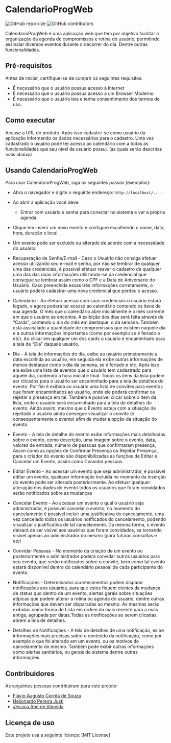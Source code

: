 # CalendarioProgWeb

<!--- Exemplos de badges. Acesse https://shields.io para outras opções. Você pode querer incluir informações de dependencias, build, testes, licença, etc. --->
![GitHub repo size](https://img.shields.io/github/repo-size/hsborges/progweb-template)
![GitHub contributors](https://img.shields.io/github/contributors/hsborges/progweb-template)

CalendarioProgWeb é uma aplicação web que tem por objetivo facilitar a organização da agenda de compromissos e rotina do usuário, permitindo assinalar diversos eventos durante o decorrer do dia. Dentre outras funcionalidades.

 
## Pré-requisitos

Antes de iniciar, certifique-se de cumprir os seguintes requisitos:
  - É necessário que o usuário possua acesso à Internet
  - É necessário que o usuário possua acesso a  um Browser Moderno
  - É necessário que o usuário leia e tenha consentimento dos termos de uso.


## Como executar

Acesse a URL do produto. Após isso cadastre-se como usuário da aplicação informando os dados necessários para o cadastro. Uma vez cadastrado o usuário pode ter acesso ao calendário com a todas as funcionalidades que seu nível de usuário possui. (as quais serão descritas mais abaixo)


## Usando CalendarioProgWeb

Para usar CalendarioProgWeb, siga os seguintes passos (exemplos):

* Abra o navegador e digite o seguinte endereço: `http://localhost/....`
* Ao abrir a aplicação você deve:
  * Entrar com usuário e senha para conectar no sistema e ver a própria agenda.
* Clique em inserir um novo evento e configure escolhendo o nome, data, hora, duração e local.
* Um evento pode ser excluído ou alterado de acordo com a necessidade do usuário.
* Recuperação de Senha/E-mail - 
 Caso o Usuário não consiga efetuar acesso utilizando seu e-mail e senha, por não se lembrar de qualquer uma das credenciais, é possível  efetuar reaver o cadastro de qualquer uma das das duas informações utilizando-se da credencial que consegue se lembrar assim como o  CPF e a Data de Aniversário do Usuário. Caso preenchida essas três informações corretamente, o usuário poderá cadastrar uma nova credencial que perdeu o acesso.

* Calendário - 
 Ao efetuar acesso com suas credenciais o usuário estará logado, e agora poderá ter acesso ao calendário contendo os itens de sua agenda, O mês que o calendário abre inicialmente é o mês corrente em que o usuário se encontra. 
 A exibição dos dias será feita  através de “Cards”, contendo o dia do mês em destaque, o da semana. Também está assinalado a quantidade de compromissos que existem naquele dia e a outras informações importantes (como por exemplo se é feriado e etc). Ao clicar em qualquer um dos cards o usuário é encaminhado para a tela de “Dia” daquele usuário.

* Dia - 
 A tela de informações do dia, exibe ao usuário primeiramente a data escolhida ao usuário, em seguida ela exibe outras informações de menos destaque como o dia da semana, se é feriado e etc.
 Após isso ela exibe uma lista de eventos que o usuário tem cadastrado para aquele dia, contendo a hora inicial e final. Todos os itens da lista podem ser clicados para o usuário ser encaminhado para a tela de detalhes do evento.
 Por fim é exibida ao usuário uma lista de convites para eventos que foram encaminhados ao usuário, onde ele poderá confirmar ou rejeitar a presença em tal. Também é possível clicar sobre o item da lista, onde o usuário será encaminhado para a tela de detalhes do evento. Ainda assim, mesmo que o Evento esteja com a situação de rejeitado o usuário ainda consegue visualizar o convite (e consequentemente o evento) afim de mudar a opção da situação do evento.

* Evento - 
 A tela de detalhe do evento exibe informações mais detalhadas sobre o evento, como descrição, uma imagem sobre o evento, data, valores de entrada, número de pessoas que confirmaram presença, Assim como as opções de Confirmar Presença ou  Rejeitar Presença, para o criador do evento são disponibilizadas as funções de Editar e Cancelar um Evento, assim como Convidar pessoas.

* Editar Evento - 
 Ao  acessar um evento que seja administrador, é possível editar um evento, qualquer informação incluida no momento da inserção do evento pode ser alterada posteriormente. Ao efetuar qualquer alteração nos dados do evento todos os usuários que foram convidados serão notificados sobre as mudanças

* Cancelar Evento - 
 Ao acessar um evento o qual o usuário seja administrador, é possível cancelar o evento, no momento do cancelamento é possível incluir uma justificativa do cancelamento,  uma vez cancelado todos os usuários notificados do cancelamento, podendo visualizar a justificativa de tal cancelamento. Da mesma forma, o evento deixará de ser visível aos usuários que foram convidados, se tornando visível apenas ao administrador do mesmo (para futuras consultas e etc)

* Convidar Pessoas - 
 No momento da criação de um evento ou posteriormente o administrador poderá convidar outros usuários para seu evento, que serão notificados sobre o convite, bem como tal evento estará disponível dentro do calendário pessoal de cada participante do evento.

* Notificações - 
 Determinados acontecimentos podem disparar notificações aos usuários, para que estes fiquem cientes da mudança de status quo dentro de um evento, alertas gerais sobre situações atípicas que podem alterar a rotina ou agenda do usuário, dentre outras informações que devem ser disparadas ao mesmo. As mesmas serão exibidas como forma de Lista em ordem da mais recente para a mais antiga, agrupada por datas.Todas as notificações ao serem clicadas abrem a tela de detalhes.

* Detalhes de Notificações - 
 A tela de detalhes de uma notificação, exibe informações mais precisas sobre o conteúdo da notificação, como por exemplo o que foi alterado em um evento, ou os motivos do cancelamento do mesmo. Também pode exibir outras informações como alertas sanitários, ou gerais do sistema dentre outras informaçöes.

## Contribuidores

As seguintes pessoas contribuiram para este projeto:

* [Flavio Augusto Corrêa de Souza](https://github.com/flaviocsouza)
* [Helionardo Pereira Justi](https://github.com/helionardo)
* [Jéssica Abe de Almeida](https://github.com/Abejyou)

## Licença de uso

<!--- Se não tiver certeza de qual, verifique este site: https://choosealicense.com/--->
Este projeto usa a seguinte licença: [MIT License]

